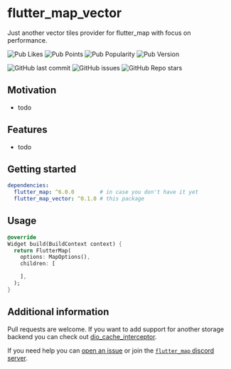 # flutter_map_vector

Just another vector tiles provider for flutter_map with focus on performance.

![Pub Likes](https://img.shields.io/pub/likes/flutter_map_vector)
![Pub Points](https://img.shields.io/pub/points/flutter_map_vector)
![Pub Popularity](https://img.shields.io/pub/popularity/flutter_map_vector)
![Pub Version](https://img.shields.io/pub/v/flutter_map_vector)

![GitHub last commit](https://img.shields.io/github/last-commit/josxha/flutter_map_plugins)
![GitHub issues](https://img.shields.io/github/issues/josxha/flutter_map_plugins)
![GitHub Repo stars](https://img.shields.io/github/stars/josxha/flutter_map_plugins?style=social)

## Motivation

- todo

## Features

- todo

## Getting started

```yaml
dependencies:
  flutter_map: ^6.0.0        # in case you don't have it yet 
  flutter_map_vector: ^0.1.0 # this package
```

## Usage

```dart
@override
Widget build(BuildContext context) {
  return FlutterMap(
    options: MapOptions(),
    children: [

    ],
  );
}
```

## Additional information

Pull requests are welcome. If you want to add support for another storage
backend you can check out
[dio_cache_interceptor](https://github.com/llfbandit/dio_cache_interceptor).

If you need help you
can [open an issue](https://github.com/josxha/flutter_map_plugins/issues/new/choose)
or join
the [`flutter_map` discord server](https://discord.gg/BwpEsjqMAH).
